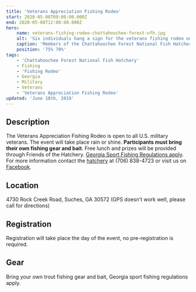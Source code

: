 ```yaml
---
title: 'Veterans Appreciation Fishing Rodeo'
start: 2020-05-08T09:00:00.000Z
end: 2020-05-08T12:00:00.000Z
hero:
    name: veterans-fishing-rodeo-chattahoochee-forest-nfh.jpg
    alt: 'Six individuals hang a sign for the veterans fishing rodeo outside of the education center.'
    caption: 'Members of the Chattahoochee Forest National Fish Hatchery Friends Group hang a sign in preparation for the Veterans Appreciation Fishing Rodeo. Photo by USFWS.'
    position: '75% 70%'
tags:
    - 'Chattahoochee Forest National Fish Hatchery'
    - Fishing
    - 'Fishing Rodeo'
    - Georgia
    - Military
    - Veterans
    - 'Veterans Appreciation Fishing Rodeo'
updated: 'June 18th, 2019'
---
```


## Description

The Veterans Appreciation Fishing Rodeo is open to all U.S. military veterans. The event will take place rain or shine. **Participants must bring their own fishing gear and bait**. Free lunch and prizes will be provided through Friends of the Hatchery. [Georgia Sport Fishing Regulations apply](https://georgiawildlife.com/fishing/regulations). For more information contact the [hatchery](https://www.fws.gov/chattahoocheeforest) at (706) 838-4723 or visit us on [Facebook](https://www.facebook.com/chattahoocheeforestnfh).

## Location

4730 Rock Creek Road, Suches, GA 30572 (GPS doesn’t work well, please call for directions)

## Registration

Registration will take place the day of the event, no pre-registration is required.

## Gear

Bring your own trout fishing gear and bait, Georgia sport fishing regulations apply.
